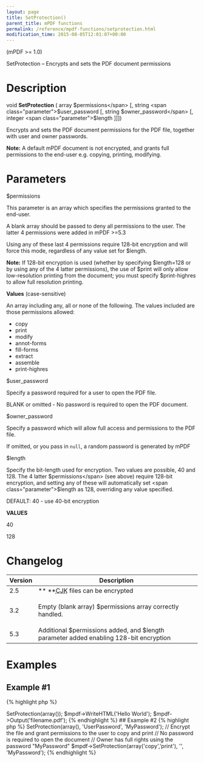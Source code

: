 ```yaml
---
layout: page
title: SetProtection()
parent_title: mPDF functions
permalink: /reference/mpdf-functions/setprotection.html
modification_time: 2015-08-05T12:01:07+00:00
---
```


(mPDF >= 1.0)

SetProtection – Encrypts and sets the PDF document permissions

# Description

void **SetProtection** ( array <span class="parameter">$permissions</span>
[, string <span class="parameter">$user_password</span>
[, string <span class="parameter">$owner_password</span>
[, integer <span class="parameter">$length</span>
]]])

Encrypts and sets the PDF document permissions for the PDF file, together with user and owner passwords.

<div class="alert alert-info" role="alert">
	<strong>Note:</strong> A default mPDF document is not encrypted, and grants full permissions to the end-user e.g.
	copying, printing, modifying.
</div>

# Parameters

<span class="parameter">$permissions</span>

This parameter is an array which specifies the permissions granted to the end-user.

A blank array should be passed to deny all permissions to the user. The latter 4 permissions were added in mPDF >=5.3 

Using any of these last 4 permissions require 128-bit encryption and will force this mode, regardless of any value set
for <span class="parameter">$length</span>.

<div class="alert alert-info" role="alert">
	<strong>Note:</strong> If 128-bit encryption is used (whether by specifying
	<span class="parameter">$length</span>=128 or by using any of the 4 latter permissions), the use of
	<span class="parameter">$print</span> will only allow low-resolution printing from the document; you must
	specify <span class="parameter">$print-highres</span> to allow full resolution printing.
</div>

**Values** (case-sensitive)

An array including any, all or none of the following. The values included are those permissions allowed:

- copy
- print
- modify
- annot-forms
- fill-forms
- extract
- assemble
- print-highres

<span class="parameter">$user_password</span>

Specify a password required for a user to open the PDF file.

<span class="smallblock">BLANK</span> or omitted - No password is required to open the PDF document.

<span class="parameter">$owner_password</span>

Specify a password which will allow full access and permissions to the PDF file.

If omitted, or you pass in `null`, a random password is generated by mPDF

<span class="parameter">$length</span>

Specify the bit-length used for encryption. Two values are possible, 40 and 128. The 4 latter
<span class="parameter">$permissions</span> (see above) require 128-bit encryption, and setting any of these will
automatically set <span class="parameter">$length</span> as 128, overriding any value specified.

<span class="smallblock">DEFAULT</span>: 40 - use 40-bit encryption

**VALUES**

40

128

# Changelog

<table class="table"> <thead>
<tr> <th>Version</th><th>Description</th> </tr>
</thead> <tbody>
<tr>
<td>2.5</td>
<td>** **<acronym title="Chinese-Japanese-Korean languages">CJK</acronym> files can be encrypted</td>
</tr>
<tr>
<td>3.2</td>
<td>

Empty (blank array) <span class="parameter">$permissions</span> array correctly handled.

</td>
</tr>
<tr>
<td>5.3</td>
<td>Additional <span class="parameter">$permissions</span> added, and <span class="parameter">$length</span> parameter added enabling 128-bit encryption</td>
</tr>
</tbody> </table>

# Examples

## Example #1

{% highlight php %}
<?php

$mpdf = new \Mpdf\Mpdf();

// Encrypt the file and grant no permissions to the user to copy, print etc.

// The user will be able to open the file as no password is specified

// Owner cannot access full rights because no owner_password was set

$mpdf->SetProtection(array());

$mpdf->WriteHTML('Hello World');

$mpdf->Output('filename.pdf');
{% endhighlight %}

## Example #2

{% highlight php %}
<?php

// Encrypt the file and grant no permissions to the user
// The user will need to use "UserPassword" to open the file
// Owner has full rights using the password "MyPassword"
$mpdf->SetProtection(array(), 'UserPassword', 'MyPassword');

// Encrypt the file and grant permissions to the user to copy and print
// No password is required to open the document
// Owner has full rights using the password "MyPassword"
$mpdf->SetProtection(array('copy','print'), '', 'MyPassword');
{% endhighlight %}
